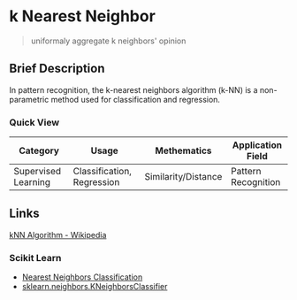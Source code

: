 # k Nearest Neighbor

> uniformaly aggregate k neighbors' opinion

## Brief Description

In pattern recognition, the k-nearest neighbors algorithm (k-NN) is a non-parametric method used for classification and regression.

### Quick View

Category|Usage|Methematics|Application Field
--------|-----|-----------|-----------------
Supervised Learning|Classification, Regression|Similarity/Distance|Pattern Recognition

## Links

[kNN Algorithm - Wikipedia](https://en.wikipedia.org/wiki/K-nearest_neighbors_algorithm)

### Scikit Learn

* [Nearest Neighbors Classification](http://scikit-learn.org/stable/modules/neighbors.html#nearest-neighbors-classification)
* [sklearn.neighbors.KNeighborsClassifier](http://scikit-learn.org/stable/modules/generated/sklearn.neighbors.KNeighborsClassifier.html#sklearn.neighbors.KNeighborsClassifier)
